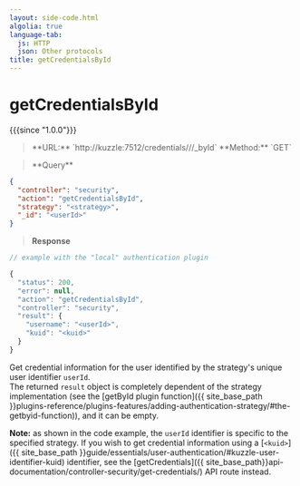 ```yaml
---
layout: side-code.html
algolia: true
language-tab:
  js: HTTP
  json: Other protocols
title: getCredentialsById
---
```



# getCredentialsById

{{{since "1.0.0"}}}



<blockquote class="js">
<p>
**URL:** `http://kuzzle:7512/credentials/<strategy>/<userId>/_byId`  
**Method:** `GET`  
</p>
</blockquote>

<blockquote class="json">
<p>
**Query**
</p>
</blockquote>

```json
{
  "controller": "security",
  "action": "getCredentialsById",
  "strategy": "<strategy>",
  "_id": "<userId>"
}
```

>**Response**

```javascript
// example with the "local" authentication plugin

{
  "status": 200,
  "error": null,
  "action": "getCredentialsById",
  "controller": "security",
  "result": {
    "username": "<userId>",
    "kuid": "<kuid>"
  }
}
```

Get credential information for the user identified by the strategy's unique user identifier `userId`.  
The returned `result` object is completely dependent of the strategy implementation (see the [getById plugin function]({{ site_base_path }}plugins-reference/plugins-features/adding-authentication-strategy/#the-getbyid-function)), and it can be empty.

**Note:** as shown in the code example, the `userId` identifier is specific to the specified strategy. If you wish to get credential information using a [`<kuid>`]({{ site_base_path }}guide/essentials/user-authentication/#kuzzle-user-identifier-kuid) identifier, see the [getCredentials]({{ site_base_path}}api-documentation/controller-security/get-credentials/) API route instead.
